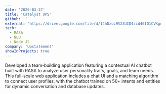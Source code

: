 ```yaml
---
date: '2020-03-27'
title: 'Catalyst OPS'
github: ''
external: 'https://drive.google.com/file/d/14hDzoz9V2ZdID4ziW46IO1CVKgua3Buf/view?usp=sharing'
tech:
  - RASA
  - NLU
  - Node JS
company: 'Upstatement'
showInProjects: true
---
```


<!-- Building a custom multisite compatible WordPress plugin to build global search with Algolia -->

Developed a team-building application featuring a contextual AI chatbot built with RASA to analyze user personality traits, goals, and team needs. This full-scale web application includes a chat UI and a matching algorithm to connect user profiles, with the chatbot trained on 50+ intents and entities for dynamic conversation and database updates.
